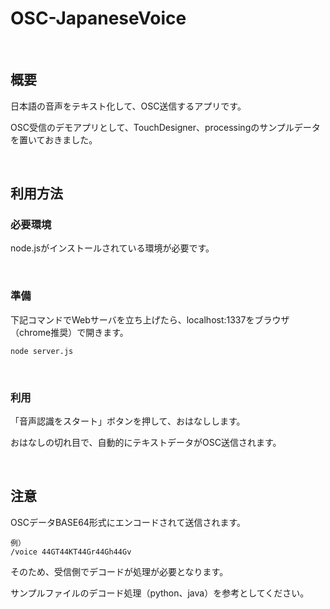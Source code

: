 # OSC-JapaneseVoice

<br>

## 概要
日本語の音声をテキスト化して、OSC送信するアプリです。

OSC受信のデモアプリとして、TouchDesigner、processingのサンプルデータを置いておきました。

<br>

## 利用方法
### 必要環境
node.jsがインストールされている環境が必要です。

<br>

### 準備

下記コマンドでWebサーバを立ち上げたら、localhost:1337をブラウザ（chrome推奨）で開きます。

```shell
node server.js
```

<br>

### 利用

「音声認識をスタート」ボタンを押して、おはなしします。

おはなしの切れ目で、自動的にテキストデータがOSC送信されます。

<br>

## 注意

OSCデータBASE64形式にエンコードされて送信されます。

```
例）
/voice 44GT44KT44Gr44Gh44Gv

```

そのため、受信側でデコードが処理が必要となります。

サンプルファイルのデコード処理（python、java）を参考としてください。

